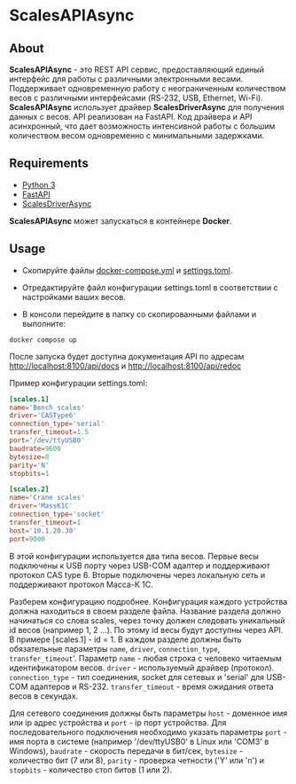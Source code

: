 # ScalesAPIAsync
## About
**ScalesAPIAsync** - это REST API сервис, предоставляющий единый интерфейс для работы с различными электронными весами. 
Поддерживает одновременную работу с неограниченным количеством весов с различными интерфейсами 
(RS-232, USB, Ethernet, Wi-Fi). **ScalesAPIAsync** использует драйвер **ScalesDriverAsync** для получения данных с весов. 
API реализован на FastAPI. Код драйвера и API асинхронный, что дает возможность интенсивной работы с большим 
количеством весом одновременно с минимальными задержками. 

## Requirements
- [Python 3](https://www.python.org/)
- [FastAPI](https://fastapi.tiangolo.com/)
- [ScalesDriverAsync](https://pypi.org/project/scales-driver-async/)

**ScalesAPIAsync** может запускаться в контейнере **Docker**.

## Usage
- Скопируйте файлы [docker-compose.yml](https://github.com/kr-aleksey/ScalesAPIAsync/blob/master/infra_scales_api_async/docker-compose.yml) 
и [settings.toml](https://github.com/kr-aleksey/ScalesAPIAsync/blob/master/infra_scales_api_async/settings.toml).

- Отредактируйте файл конфигурации settings.toml в соответствии с настройками ваших весов.

- В консоли перейдите в папку со скопированными файлами и выполните: 
```
docker compose up
```
После запуска будет доступна документация API по адресам [http://localhost:8100/api/docs]() и 
[http://localhost:8100/api/redoc]()

Пример конфигурации settings.toml:
```toml
[scales.1]
name='Bench scales'
driver='CASType6'
connection_type='serial'
transfer_timeout=1.5
port='/dev/ttyUSB0'
baudrate=9600
bytesize=8
parity='N'
stopbits=1

[scales.2]
name='Crane scales'
driver='MassK1C'
connection_type='socket'
transfer_timeout=1
host='10.1.20.30'
port=9000
```
В этой конфигурации используется два типа весов. Первые весы подключены к USB порту через USB-COM адаптер и 
поддерживают протокол CAS type 6. Вторые подключены через локальную сеть и поддерживают протокол Масса-К 1С.

Разберем конфигурацию подробнее. Конфигурация каждого устройства должна находиться в своем разделе файла. Название
раздела должно начинаться со слова scales, через точку должен следовать уникальный id весов (например 1, 2 ...). По 
этому id весы будут доступны через API. В примере [scales.1] - id = 1. В каждом разделе должны быть обязательные 
параметры `name`, `driver`, `connection_type`, `transfer_timeout`'. Параметр `name` - любая строка с человеко читаемым 
идентификатором весов. `driver` - используемый драйвер (протокол). `connection_type` - тип соединения, socket для 
сетевых и 'serial' для USB-COM адаптеров и RS-232. `transfer_timeout` - время ожидания ответа весов в секундах.

Для сетевого соединения должны быть параметры `host` - доменное имя или ip адрес устройства и `port` - ip порт 
устройства. Для последовательного подключения необходимо указать параметры `port` - имя порта в системе (например 
'/dev/ttyUSB0' в Linux или 'COM3' в Windows), `baudrate` - скорость передачи в бит/сек, `bytesize` - количество 
бит (7 или 8), `parity` - проверка четности ('Y' или 'n') и `stopbits` - количество стоп битов (1 или 2).

